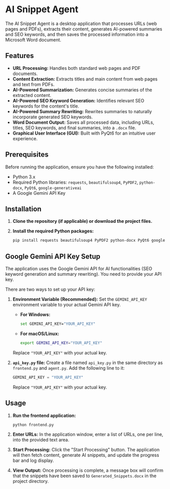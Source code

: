 # AI Snippet Agent

The AI Snippet Agent is a desktop application that processes URLs (web pages and PDFs), extracts their content, generates AI-powered summaries and SEO keywords, and then saves the processed information into a Microsoft Word document.

## Features

*   **URL Processing:** Handles both standard web pages and PDF documents.
*   **Content Extraction:** Extracts titles and main content from web pages and text from PDFs.
*   **AI-Powered Summarization:** Generates concise summaries of the extracted content.
*   **AI-Powered SEO Keyword Generation:** Identifies relevant SEO keywords for the content's title.
*   **AI-Powered Summary Rewriting:** Rewrites summaries to naturally incorporate generated SEO keywords.
*   **Word Document Output:** Saves all processed data, including URLs, titles, SEO keywords, and final summaries, into a `.docx` file.
*   **Graphical User Interface (GUI):** Built with PyQt6 for an intuitive user experience.

## Prerequisites

Before running the application, ensure you have the following installed:

*   Python 3.x
*   Required Python libraries: `requests`, `beautifulsoup4`, `PyPDF2`, `python-docx`, `PyQt6`, `google-generativeai`
*   A Google Gemini API Key

## Installation

1.  **Clone the repository (if applicable) or download the project files.**

2.  **Install the required Python packages:**

    ```bash
    pip install requests beautifulsoup4 PyPDF2 python-docx PyQt6 google-generativeai
    ```

## Google Gemini API Key Setup

The application uses the Google Gemini API for AI functionalities (SEO keyword generation and summary rewriting). You need to provide your API key.

There are two ways to set up your API key:

1.  **Environment Variable (Recommended):**
    Set the `GEMINI_API_KEY` environment variable to your actual Gemini API key.

    *   **For Windows:**
        ```bash
        set GEMINI_API_KEY="YOUR_API_KEY"
        ```
    *   **For macOS/Linux:**
        ```bash
        export GEMINI_API_KEY="YOUR_API_KEY"
        ```
    Replace `"YOUR_API_KEY"` with your actual key.

2.  **`api_key.py` file:**
    Create a file named `api_key.py` in the same directory as `frontend.py` and `agent.py`. Add the following line to it:

    ```python
    GEMINI_API_KEY = "YOUR_API_KEY"
    ```
    Replace `"YOUR_API_KEY"` with your actual key.

## Usage

1.  **Run the frontend application:**

    ```bash
    python frontend.py
    ```

2.  **Enter URLs:** In the application window, enter a list of URLs, one per line, into the provided text area.

3.  **Start Processing:** Click the "Start Processing" button. The application will then fetch content, generate AI snippets, and update the progress bar and log display.

4.  **View Output:** Once processing is complete, a message box will confirm that the snippets have been saved to `Generated_Snippets.docx` in the project directory.
